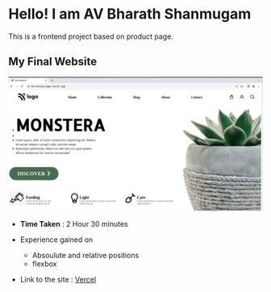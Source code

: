# Hello! I am AV Bharath Shanmugam

This is a frontend project based on product page. 

## My Final Website

![image](./final.png)


- **Time Taken** : 2 Hour 30 minutes
- Experience gained on
    - Absoulute and relative positions
    - flexbox

- Link to the site : [Vercel](https://06-nursery-page.vercel.app/)


